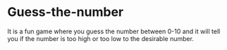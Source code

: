 # Guess-the-number
It is a fun game where you guess the number between 0-10 and it will tell you if the number is too high or too low to the desirable number.
